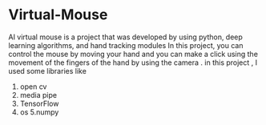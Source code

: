 # Virtual-Mouse

AI virtual mouse is a project that was developed by using python, deep learning algorithms, and hand tracking modules
In this project, you can control the mouse by moving your hand and you can make a click using the movement of the fingers of the hand by using the camera .
in this project , I used some libraries like 
1. open cv
2. media pipe
3. TensorFlow
4. os
5.numpy
